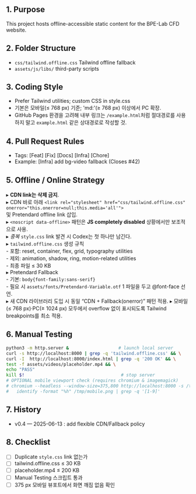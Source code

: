 ## 1. Purpose
This project hosts offline-accessible static content for the BPE-Lab CFD website.

## 2. Folder Structure
  - `css/tailwind.offline.css`  Tailwind offline fallback
  - `assets/js/libs/`           third-party scripts

## 3. Coding Style
  - Prefer Tailwind utilities; custom CSS in style.css
  - 기본은 모바일(≤ 768 px) 기준; 'md:'(≥ 768 px) 이상에서 PC 확장.
  - GitHub Pages 환경을 고려해 내부 링크는 `/example.html`처럼 절대경로를
    사용하지 말고 `example.html` 같은 상대경로로 작성할 것.

## 4. Pull Request Rules
  - Tags: [Feat] [Fix] [Docs] [Infra] [Chore]
  - Example: [Infra] add bg-video fallback  (Closes #42)

## 5. Offline / Online Strategy
  ▸ **CDN link는 삭제 금지**.  
  ▸ CDN 바로 아래 `<link rel="stylesheet" href="css/tailwind.offline.css" onerror="this.onerror=null;this.media='all'">`  
    및 Pretendard offline link 삽입.  
  ▸ `<noscript data-offline>` 패턴은 **JS completely disabled** 상황에서만 보조적으로 사용.  
  ▸ *중복* `style.css` link 발견 시 Codex는 첫 하나만 남긴다.  
  ▸ `tailwind.offline.css` 생성 규칙  
    - 포함: reset, container, flex, grid, typography utilities  
    - 제외: animation, shadow, ring, motion-related utilities  
    - 최종 파일 ≤ 30 KB  
  ▸ Pretendard Fallback  
    - 기본: `body{font-family:sans-serif}`  
    - 필요 시 `assets/fonts/Pretendard-Variable.otf` 1 파일을 두고 @font-face 선언.  
  ▸ 새 CDN 라이브러리 도입 시 동일 “CDN + Fallback(onerror)” 패턴 적용.
  ▸ 모바일(≤ 768 px)·PC(≥ 1024 px) 모두에서 overflow 없이 표시되도록 Tailwind breakpoints를 최소 적용.

## 6. Manual Testing
```bash
python3 -m http.server &                   # launch local server
curl -s http://localhost:8000 | grep -q 'tailwind.offline.css' && \
curl -I  http://localhost:8000/index.html | grep -q '200 OK' && \
test -f assets/videos/placeholder.mp4 && \
echo "PASS"
kill $!                                     # stop server
# OPTIONAL mobile viewport check (requires chromium & imagemagick)
# chromium --headless --window-size=375,800 http://localhost:8000 -s /tmp/mobile.png && \
#   identify -format "%h" /tmp/mobile.png | grep -q '[1-9]'
```

## 7. History

* v0.4 — 2025-06-13 : add flexible CDN/Fallback policy

## 8. Checklist

* [ ] Duplicate `style.css` link 없는가
* [ ] tailwind.offline.css ≤ 30 KB
* [ ] placeholder.mp4 ≤ 200 KB
* [ ] Manual Testing 스크립트 통과
* [ ] 375 px 모바일 뷰포트에서 화면 깨짐 없음 확인
